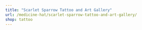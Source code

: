 ```yaml
---
title: "Scarlet Sparrow Tattoo and Art Gallery"
url: /medicine-hat/scarlet-sparrow-tattoo-and-art-gallery/
shop: tattoo
---
```

